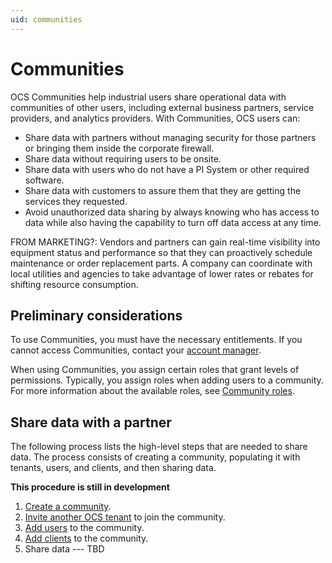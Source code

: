 ```yaml
---
uid: communities
---
```


# Communities

OCS Communities help industrial users share operational data with communities of other users, including external business partners, service providers, and analytics providers. With Communities, OCS users can:

- Share data with partners without managing security for those partners or bringing them inside the corporate firewall.
- Share data without requiring users to be onsite.
- Share data with users who do not have a PI System or other required software.
- Share data with customers to assure them that they are getting the services they requested.
- Avoid unauthorized data sharing by always knowing who has access to data while also having the capability to turn off data access at any time.

FROM MARKETING?: Vendors and partners can gain real-time visibility into equipment status and performance so that they can proactively schedule maintenance or order replacement parts. A company can coordinate with local utilities and agencies to take advantage of lower rates or rebates for shifting resource consumption. 

## Preliminary considerations

To use Communities, you must have the necessary entitlements. If you cannot access Communities, contact your [account manager](https://customers.osisoft.com/s/contactus "Contact Us").

When using Communities, you assign certain roles that grant levels of permissions. Typically, you assign roles when adding users to a community. For more information about the available roles, see [Community roles](xref:communityroles).

## Share data with a partner

The following process lists the high-level steps that are needed to share data. The process consists of creating a community, populating it with tenants, users, and clients, and then sharing data.

**This procedure is still in development**

1. [Create a community](xref:add-community). 
2. [Invite another OCS tenant](xref:managecommunity#add-a-tenant-to-a-community) to join the community.
3. [Add users](xref:managecommunityusers#add-users-to-a-community) to the community.
4. [Add clients](xref:managecommunityclients#add-clients-to-a-community) to the community.
5. Share data --- TBD